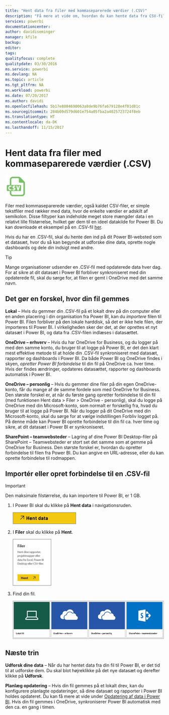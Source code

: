 ```yaml
---
title: "Hent data fra filer med kommaseparerede værdier (.CSV)"
description: "Få mere at vide om, hvordan du kan hente data fra CSV-filer til Power BI"
services: powerbi
documentationcenter: 
author: davidiseminger
manager: kfile
backup: 
editor: 
tags: 
qualityfocus: complete
qualitydate: 03/30/2016
ms.service: powerbi
ms.devlang: NA
ms.topic: article
ms.tgt_pltfrm: NA
ms.workload: powerbi
ms.date: 07/20/2017
ms.author: davidi
ms.openlocfilehash: 5b17e8084690063a8de9b76fa679128e4f01d81c
ms.sourcegitcommit: 284b09d579d601e754a05fba2a4025723724f8eb
ms.translationtype: HT
ms.contentlocale: da-DK
ms.lasthandoff: 11/15/2017
---
```

# <a name="get-data-from-comma-separated-value-csv-files"></a>Hent data fra filer med kommaseparerede værdier (.CSV)
![](media/service-comma-separated-value-files/csv_icon.png)

Filer med kommaseparerede værdier, også kaldet CSV-filer, er simple tekstfiler med rækker med data, hvor de enkelte værdier er adskilt af semikolon. Disse filtyper kan indeholde meget store mængder data i en relativt lille filstørrelse, hvilket gør dem til en ideel datakilde for Power BI. Du kan downloade et eksempel på en .CSV-fil [her](http://go.microsoft.com/fwlink/?LinkID=619356).

Hvis du har en .CSV-fil, skal du hente den ind på dit Power BI-websted som et datasæt, hvor du så kan begynde at udforske dine data, oprette nogle dashboards og dele din indsigt med andre.

>[!TIP]
>Mange organisationer udsender en .CSV-fil med opdaterede data hver dag. For at sikre at dit datasæt i Power BI forbliver synkroniseret med din opdaterede fil, skal du sørge for, at filen er gemt i OneDrive med det samme navn.

## <a name="where-your-file-is-saved-makes-a-difference"></a>Det gør en forskel, hvor din fil gemmes
**Lokal** – Hvis du gemmer din .CSV-fil på et lokalt drev på din computer eller en anden placering i din organisation fra Power BI, kan du *importere* filen til Power BI. Filen forbliver på den lokale harddisk, så det er ikke hele filen, der importeres til Power BI. I virkeligheden sker der det, at der oprettes et nyt datasæt i Power BI, og data fra .CSV-filen indlæses i datasættet.

**OneDrive – erhverv** – Hvis du har OneDrive for Business, og du logger på med den samme konto, du bruger til at logge på Power BI, er det den klart mest effektive metode til at holde din .CSV-fil synkroniseret med datasæt, rapporter og dashboards i Power BI. Da både Power BI og OneDrive findes i skyen, *opretter Power BI forbindelse* til din fil på OneDrive ca. hver time. Hvis der findes ændringer, opdateres datasættet, rapporter og dashboards automatisk i Power BI.

**OneDrive – personlig** – Hvis du gemmer dine filer på din egen OneDrive-konto, får du mange af de samme fordele som med OneDrive for Business. Den største forskel er, at når du første gang opretter forbindelse til din fil (med funktionen Hent data > Filer > OneDrive - personlig), skal du logge på OneDrive med din Microsoft-konto, som normalt er forskellig fra, hvad du bruger til at logge på Power BI. Når du logger på dit OneDrive med din Microsoft-konto, skal du sørge for at vælge indstillingen Forbliv logget på. På denne måde kan Power BI oprette forbindelse til din fil ca. hver time og sikre, at dit datasæt i Power BI er synkroniseret.

**SharePoint – teamwebsteder** – Lagring af dine Power BI Desktop-filer på SharePoint – Teamwebsteder er stort set det samme som at gemme på OneDrive for Business. Den største forskel er, hvordan du opretter forbindelse til filen fra Power BI. Du kan angive en URL-adresse, eller du kan oprette forbindelse til rodmappen.

## <a name="import-or-connect-to-a-csv-file"></a>Importér eller opret forbindelse til en .CSV-fil
>[!IMPORTANT]
>Den maksimale filstørrelse, du kan importere til Power BI, er 1 GB.

1. I Power BI skal du klikke på **Hent data** i navigationsruden.
   
   ![](media/service-comma-separated-value-files/csv_get_data_button.png)
2. I **Filer** skal du klikke på **Hent**.
   
   ![](media/service-comma-separated-value-files/csv_files_get.png)
3. Find din fil.
   
   ![](media/service-comma-separated-value-files/csv_find_your_file.png)

## <a name="next-steps"></a>Næste trin
**Udforsk dine data** – Når du har hentet data fra din fil til Power BI, er det tid til at udforske dem. Du skal blot højreklikke på det nye datasæt og derefter klikke på **Udforsk**.

**Planlæg opdatering** – Hvis din fil gemmes på et lokalt drev, kan du konfigurere planlagte opdateringer, så dine datasæt og rapporter i Power BI holdes opdateret. Du kan få mere at vide under [Opdatering af data i Power BI](refresh-data.md). Hvis din fil gemmes i OneDrive, synkroniserer Power BI automatisk med den ca. en gang i timen.

